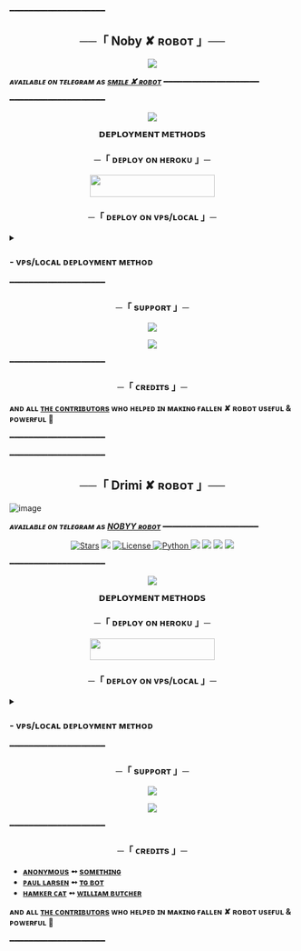 ━━━━━━━━━━━━━━━━━━━━

<h2 align="center">
    ──「 Noby ✘ ʀᴏʙᴏᴛ 」──
</h2>

<p align="center">
  <img src="https://github.com/Gautamkumarg/Smile/blob/main/FallenRobot/resources/fallen.jpg">
</p>

_**ᴀᴠᴀɪʟᴀʙʟᴇ ᴏɴ ᴛᴇʟᴇɢʀᴀᴍ ᴀs [sᴍɪʟᴇ ✘ ʀᴏʙᴏᴛ](https://t.me/Smilehelp_Robot)**_
━━━━━━━━━━━━━━━━━━━━

━━━━━━━━━━━━━━━━━━━━

<p align="center">
  <img src="https://telegra.ph/file/001d95bd8cafdf05e9d8b.jpg">
</p>

<p align="center">
<b>𝗗𝗘𝗣𝗟𝗢𝗬𝗠𝗘𝗡𝗧 𝗠𝗘𝗧𝗛𝗢𝗗𝗦</b>
</p>

<h3 align="center">
    ─「 ᴅᴇᴩʟᴏʏ ᴏɴ ʜᴇʀᴏᴋᴜ 」─
</h3>

<p align="center"><a href="https://dashboard.heroku.com/new?template=https://github.com/Gautamkumarg/smile"> <img src="https://img.shields.io/badge/Deploy%20On%20Heroku-black?style=for-the-badge&logo=heroku" width="220" height="38.45"/></a></p>


<h3 align="center">
    ─「 ᴅᴇᴩʟᴏʏ ᴏɴ ᴠᴘs/ʟᴏᴄᴀʟ 」─
</h3>

<details>
<summary><h3>
- <b> ᴠᴘs/ʟᴏᴄᴀʟ ᴅᴇᴘʟᴏʏᴍᴇɴᴛ ᴍᴇᴛʜᴏᴅ </b>
</h3></summary>

- Get your [Necessary Variables](https://github.com/gautamkumarg/Drimi/blob/master/smile/config.py)
- Upgrade and Update by :
`sudo apt-get update && sudo apt-get upgrade -y`
- Install required packages by :
`sudo apt-get install python3-pip -y`
- Install pip by :
`sudo pip3 install -U pip`
- Clone the repository by :
`git clone https://github.com/Moca96/Drimi && cd Drimi`
- Install/Upgrade setuptools by :
`pip3 install --upgrade pip setuptools`
- Install requirements by :
`pip3 install -U -r requirements.txt`
- Fill your variables in config by :
`vi FallenRobot/config.py`

Press `I` on the keyboard for editing config

Press `Ctrl+C` when you're done with editing config and `:wq` to save the config
- Install tmux to keep running your bot when you close the terminal by :
`sudo apt install tmux && tmux`
- Finally run the bot by :
`python3 -m FallenRobot`
- For getting out from tmux session

Press `Ctrl+b` and then `d`

<p align="center">
  <img src="https://te.legra.ph/file/4e2bc734e411e2060cb12.png">
</p>

</details>
━━━━━━━━━━━━━━━━━━━━

<h3 align="center">
    ─「 sᴜᴩᴩᴏʀᴛ 」─
</h3>

<p align="center">
<a href="https://telegram.me/DevilsHeavenMF"><img src="https://img.shields.io/badge/-Support%20Group-blue.svg?style=for-the-badge&logo=Telegram"></a>
</p>
<p align="center">
<a href="https://telegram.me/FallenAssociation"><img src="https://img.shields.io/badge/-Support%20Channel-blue.svg?style=for-the-badge&logo=Telegram"></a>
</p>

━━━━━━━━━━━━━━━━━━━━

<h3 align="center">
    ─「 ᴄʀᴇᴅɪᴛs 」─
</h3>

 
<b>ᴀɴᴅ ᴀʟʟ [ᴛʜᴇ ᴄᴏɴᴛʀɪʙᴜᴛᴏʀs](https://github.com/AnonymousX1025/FallenRobot/graphs/contributors) ᴡʜᴏ ʜᴇʟᴩᴇᴅ ɪɴ ᴍᴀᴋɪɴɢ ғᴀʟʟᴇɴ ✘ ʀᴏʙᴏᴛ ᴜsᴇғᴜʟ & ᴩᴏᴡᴇʀғᴜʟ 🖤 </b>

━━━━━━━━━━━━━━━━━━━━


━━━━━━━━━━━━━━━━━━━━

<h2 align="center">
    ──「 Drimi ✘ ʀᴏʙᴏᴛ 」──
</h2>

![image](https://github.com/Noby007/Nobydayanairobot/assets/87512608/a269edb2-c7ef-49ed-b021-e4da7c318361)

_**ᴀᴠᴀɪʟᴀʙʟᴇ ᴏɴ ᴛᴇʟᴇɢʀᴀᴍ ᴀs [NOBYY ʀᴏʙᴏᴛ](https://t.me/nobyybot)**_
━━━━━━━━━━━━━━━━━━━━

<p align="center">
<a href="https://github.com/Moca96/Drimi/stargazers"><img src="https://img.shields.io/github/stars/Moca96/Drimi?color=black&logo=github&logoColor=black&style=for-the-badge" alt="Stars" /></a>
<a href="https://github.com/Moca96/Drimi/network/members"> <img src="https://img.shields.io/github/forks/Moca96/Drimi?color=black&logo=github&logoColor=black&style=for-the-badge" /></a>
<a href="https://github.com/Moca96/Drimi/blob/master/LICENSE"> <img src="https://img.shields.io/badge/License-MIT-blueviolet?style=for-the-badge" alt="License" /> </a>
<a href="https://www.python.org/"> <img src="https://img.shields.io/badge/Written%20in-Python-skyblue?style=for-the-badge&logo=python" alt="Python" /> </a>
<a href="https://pypi.org/project/Telethon/"> <img src="https://img.shields.io/pypi/v/telethon?color=white&label=telethon&logo=python&logoColor=blue&style=for-the-badge" /></a>
<a href="https://pypi.org/project/Pyrogram/"> <img src="https://img.shields.io/pypi/v/pyrogram?color=white&label=pyrogram&logo=python&logoColor=blue&style=for-the-badge" /></a>
<a href="https://github.com/Moca96/Drimi"> <img src="https://img.shields.io/github/repo-size/Moca96/Drimi?color=skyblue&logo=github&logoColor=blue&style=for-the-badge" /></a>
<a href="https://github.com/Moca96/Drimi/commits/AnonymousX1025"> <img src="https://img.shields.io/github/last-commit/Moca96/Drimi?color=black&logo=github&logoColor=black&style=for-the-badge" /></a>
</p>

━━━━━━━━━━━━━━━━━━━━

<p align="center">
  <img src="https://telegra.ph/file/8de752c25f5052b6eb710.jpg">
</p>

<p align="center">
<b>𝗗𝗘𝗣𝗟𝗢𝗬𝗠𝗘𝗡𝗧 𝗠𝗘𝗧𝗛𝗢𝗗𝗦</b>
</p>

<h3 align="center">
    ─「 ᴅᴇᴩʟᴏʏ ᴏɴ ʜᴇʀᴏᴋᴜ 」─
</h3>

<p align="center"><a href="https://dashboard.heroku.com/new?template=https://github.com/Moca96/Drimi"> <img src="https://img.shields.io/badge/Deploy%20On%20Heroku-black?style=for-the-badge&logo=heroku" width="220" height="38.45"/></a></p>


<h3 align="center">
    ─「 ᴅᴇᴩʟᴏʏ ᴏɴ ᴠᴘs/ʟᴏᴄᴀʟ 」─
</h3>

<details>
<summary><h3>
- <b> ᴠᴘs/ʟᴏᴄᴀʟ ᴅᴇᴘʟᴏʏᴍᴇɴᴛ ᴍᴇᴛʜᴏᴅ </b>
</h3></summary>

- Get your [Necessary Variables](https://github.com/Moca96/Drimi/blob/master/FallenRobot/config.py)
- Upgrade and Update by :
`sudo apt-get update && sudo apt-get upgrade -y`
- Install required packages by :
`sudo apt-get install python3-pip -y`
- Install pip by :
`sudo pip3 install -U pip`
- Clone the repository by :
`git clone https://github.com/Moca96/Drimi && cd Drimi`
- Install/Upgrade setuptools by :
`pip3 install --upgrade pip setuptools`
- Install requirements by :
`pip3 install -U -r requirements.txt`
- Fill your variables in config by :
`vi FallenRobot/config.py`

Press `I` on the keyboard for editing config

Press `Ctrl+C` when you're done with editing config and `:wq` to save the config
- Install tmux to keep running your bot when you close the terminal by :
`sudo apt install tmux && tmux`
- Finally run the bot by :
`python3 -m FallenRobot`
- For getting out from tmux session

Press `Ctrl+b` and then `d`

<p align="center">
  <img src="https://te.legra.ph/file/4e2bc734e411e2060cb12.png">
</p>

</details>
━━━━━━━━━━━━━━━━━━━━

<h3 align="center">
    ─「 sᴜᴩᴩᴏʀᴛ 」─
</h3>

<p align="center">
<a href="https://telegram.me/DevilsHeavenMF"><img src="https://img.shields.io/badge/-Support%20Group-blue.svg?style=for-the-badge&logo=Telegram"></a>
</p>
<p align="center">
<a href="https://telegram.me/FallenAssociation"><img src="https://img.shields.io/badge/-Support%20Channel-blue.svg?style=for-the-badge&logo=Telegram"></a>
</p>

━━━━━━━━━━━━━━━━━━━━

<h3 align="center">
    ─「 ᴄʀᴇᴅɪᴛs 」─
</h3>

- <b>[ᴀɴᴏɴʏᴍᴏᴜs](https://github.com/AnonymousX1025)  ➻  [sᴏᴍᴇᴛʜɪɴɢ](https://github.com/AnonymousX1025/FallenRobot) </b>
- <b>[ᴩᴀᴜʟ ʟᴀʀsᴇɴ](https://github.com/PaulSonOfLars)  ➻  [ᴛɢ ʙᴏᴛ](https://github.com/PaulSonOfLars/tgbot) </b>
- <b>[ʜᴀᴍᴋᴇʀ ᴄᴀᴛ](https://github.com/TheHamkerCat)  ➻  [ᴡɪʟʟɪᴀᴍ ʙᴜᴛᴄʜᴇʀ](https://github.com/TheHamkerCat/WilliamButcherBot) </b>
 
<b>ᴀɴᴅ ᴀʟʟ [ᴛʜᴇ ᴄᴏɴᴛʀɪʙᴜᴛᴏʀs](https://github.com/AnonymousX1025/FallenRobot/graphs/contributors) ᴡʜᴏ ʜᴇʟᴩᴇᴅ ɪɴ ᴍᴀᴋɪɴɢ ғᴀʟʟᴇɴ ✘ ʀᴏʙᴏᴛ ᴜsᴇғᴜʟ & ᴩᴏᴡᴇʀғᴜʟ 🖤 </b>

━━━━━━━━━━━━━━━━━━━━
